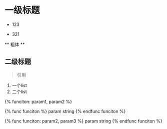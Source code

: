 # 一级标题
- 123
* 321

** 粗体 **
## 二级标题

> 引用

1. 一个list
2. 二个list


{% funciton: param1, param2 %}

{% func funciton %}
param string
{% endfunc funciton %}

{% func funciton: param2, param3 %}
param string
{% endfunc funciton %}

